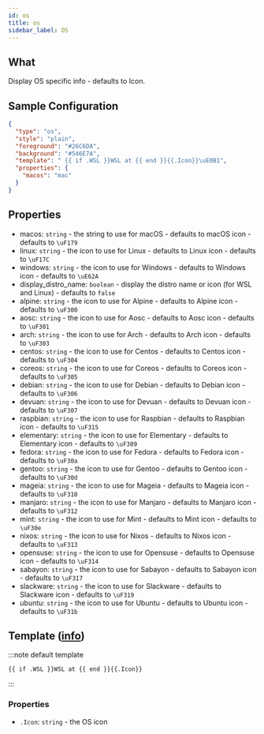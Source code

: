 ```yaml
---
id: os
title: os
sidebar_label: OS
---
```


## What

Display OS specific info - defaults to Icon.

## Sample Configuration

```json
{
  "type": "os",
  "style": "plain",
  "foreground": "#26C6DA",
  "background": "#546E7A",
  "template": " {{ if .WSL }}WSL at {{ end }}{{.Icon}}\uE0B1",
  "properties": {
    "macos": "mac"
  }
}
```

## Properties

- macos: `string` - the string to use for macOS - defaults to macOS icon - defaults to `\uF179`
- linux: `string` - the icon to use for Linux - defaults to Linux icon - defaults to `\uF17C`
- windows: `string` - the icon to use for Windows - defaults to Windows icon - defaults to `\uE62A`
- display_distro_name: `boolean` - display the distro name or icon (for WSL and Linux) - defaults to `false`
- alpine: `string` - the icon to use for Alpine - defaults to Alpine icon - defaults to `\uF300`
- aosc: `string` - the icon to use for Aosc - defaults to Aosc icon - defaults to `\uF301`
- arch: `string` - the icon to use for Arch - defaults to Arch icon - defaults to `\uF303`
- centos: `string` - the icon to use for Centos - defaults to Centos icon - defaults to `\uF304`
- coreos: `string` - the icon to use for Coreos - defaults to Coreos icon - defaults to `\uF305`
- debian: `string` - the icon to use for Debian - defaults to Debian icon - defaults to `\uF306`
- devuan: `string` - the icon to use for Devuan - defaults to Devuan icon - defaults to `\uF307`
- raspbian: `string` - the icon to use for Raspbian - defaults to Raspbian icon - defaults to `\uF315`
- elementary: `string` - the icon to use for Elementary - defaults to Elementary icon - defaults to `\uF309`
- fedora: `string` - the icon to use for Fedora - defaults to Fedora icon - defaults to `\uF30a`
- gentoo: `string` - the icon to use for Gentoo - defaults to Gentoo icon - defaults to `\uF30d`
- mageia: `string` - the icon to use for Mageia - defaults to Mageia icon - defaults to `\uF310`
- manjaro: `string` - the icon to use for Manjaro - defaults to Manjaro icon - defaults to `\uF312`
- mint: `string` - the icon to use for Mint - defaults to Mint icon - defaults to `\uF30e`
- nixos: `string` - the icon to use for Nixos - defaults to Nixos icon - defaults to `\uF313`
- opensuse: `string` - the icon to use for Opensuse - defaults to Opensuse icon - defaults to `\uF314`
- sabayon: `string` - the icon to use for Sabayon - defaults to Sabayon icon - defaults to `\uF317`
- slackware: `string` - the icon to use for Slackware - defaults to Slackware icon - defaults to `\uF319`
- ubuntu: `string` - the icon to use for Ubuntu - defaults to Ubuntu icon - defaults to `\uF31b`

## Template ([info][templates])

:::note default template

``` template
{{ if .WSL }}WSL at {{ end }}{{.Icon}}
```

:::

### Properties

- `.Icon`: `string` - the OS icon

[templates]: /docs/config-templates
